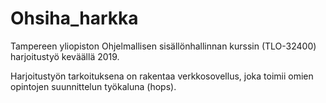 # Ohsiha_harkka
Tampereen yliopiston Ohjelmallisen sisällönhallinnan kurssin (TLO-32400) harjoitustyö keväällä 2019.

Harjoitustyön tarkoituksena on rakentaa verkkosovellus, joka toimii omien opintojen suunnittelun työkaluna (hops).
